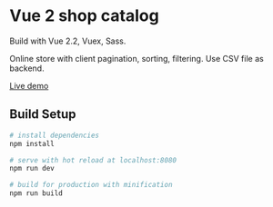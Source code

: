 # Vue 2 shop catalog

Build with Vue 2.2, Vuex, Sass.

Online store with client pagination, sorting, filtering. Use CSV file as backend.

[Live demo](https://z3ut.github.io/vue-shop/)

## Build Setup

``` bash
# install dependencies
npm install

# serve with hot reload at localhost:8080
npm run dev

# build for production with minification
npm run build
```

